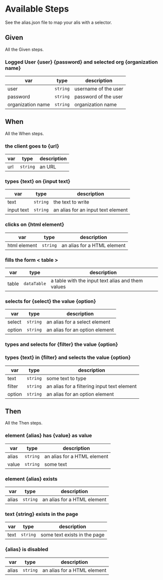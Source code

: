 # Available Steps

See the alias.json file to map your alis with a selector.

## Given

All the Given steps.

### Logged User {user} {password} and selected org {organization name}

| var               | type     | description          |
|-------------------|----------|----------------------|
| user              | `string` | username of the user |
| password          | `string` | password of the user |
| organization name | `string` | organization name    |

## When

All the When steps.

### the client goes to {url}

| var | type     | description |
|-----|----------|-------------|
| url | `string` | an URL      |

### types {text} on {input text}

| var        | type     | description                        |
|------------|----------|------------------------------------|
| text       | `string` | the text to write                  |
| input text | `string` | an alias for an input text element |

### clicks on {html element}

| var          | type     | description                 |
|--------------|----------|-----------------------------|
| html element | `string` | an alias for a HTML element |

### fills the form  < table >

| var   | type        | description                                       |
|-------|-------------|---------------------------------------------------|
| table | `dataTable` | a table with the input text alias and them values |

### selects for {select} the value {option}

| var    | type     | description                    |
|--------|----------|--------------------------------|
| select | `string` | an alias for a select element  |
| option | `string` | an alias for an option element |

### types and selects for {filter} the value {option}

### types {text} in {filter} and selects the value {option}

| var    | type     | description                                 |
|--------|----------|---------------------------------------------|
| text   | `string` | some text to type                           |
| filter | `string` | an alias for a filtering input text element |
| option | `string` | an alias for an option element              |

## Then

All the Then steps.

### element {alias} has {value} as value

| var   | type     | description                 |
|-------|----------|-----------------------------|
| alias | `string` | an alias for a HTML element |
| value | `string` | some text                   |

### element {alias} exists

| var   | type     | description                 |
|-------|----------|-----------------------------|
| alias | `string` | an alias for a HTML element |

### text {string} exists in the page

| var  | type     | description                  |
|------|----------|------------------------------|
| text | `string` | some text exists in the page |

### {alias} is disabled

| var   | type     | description                 |
|-------|----------|-----------------------------|
| alias | `string` | an alias for a HTML element |
